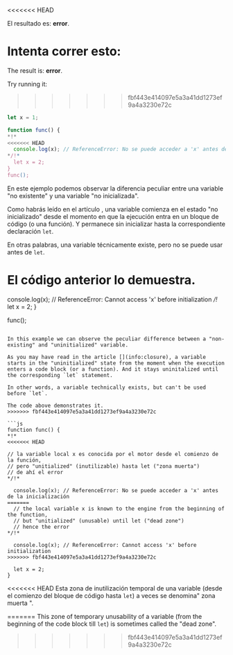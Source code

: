<<<<<<< HEAD

El resultado es: **error**.

Intenta correr esto:
=======
The result is: **error**.

Try running it:
>>>>>>> fbf443e414097e5a3a41dd1273ef9a4a3230e72c

```js run
let x = 1;

function func() {
*!*
<<<<<<< HEAD
  console.log(x); // ReferenceError: No se puede acceder a 'x' antes de la inicialización
*/!*
  let x = 2;
}
func();
```

En este ejemplo podemos observar la diferencia peculiar entre una variable "no existente" y una variable "no inicializada".

Como habrás leído en el artículo [](info:closure), una variable comienza en el estado "no inicializado" desde el momento en que la ejecución entra en un bloque de código (o una función). Y permanece sin inicializar hasta la correspondiente declaración `let`.

En otras palabras, una variable técnicamente existe, pero no se puede usar antes de `let`.

El código anterior lo demuestra.
=======
  console.log(x); // ReferenceError: Cannot access 'x' before initialization
*/!*
  let x = 2;
}

func();
```

In this example we can observe the peculiar difference between a "non-existing" and "uninitialized" variable.

As you may have read in the article [](info:closure), a variable starts in the "uninitialized" state from the moment when the execution enters a code block (or a function). And it stays uninitalized until the corresponding `let` statement.

In other words, a variable technically exists, but can't be used before `let`.

The code above demonstrates it.
>>>>>>> fbf443e414097e5a3a41dd1273ef9a4a3230e72c

```js
function func() {
*!*
<<<<<<< HEAD

// la variable local x es conocida por el motor desde el comienzo de la función,
// pero "unitialized" (inutilizable) hasta let ("zona muerta")
// de ahí el error
*/!*

  console.log(x); // ReferenceError: No se puede acceder a 'x' antes de la inicialización
=======
  // the local variable x is known to the engine from the beginning of the function,
  // but "unitialized" (unusable) until let ("dead zone")
  // hence the error
*/!*

  console.log(x); // ReferenceError: Cannot access 'x' before initialization
>>>>>>> fbf443e414097e5a3a41dd1273ef9a4a3230e72c

  let x = 2;
}
```

<<<<<<< HEAD
Esta zona de inutilización temporal de una variable (desde el comienzo del bloque de código hasta `let`) a veces se denomina" zona muerta ".

=======
This zone of temporary unusability of a variable (from the beginning of the code block till `let`) is sometimes called the "dead zone".
>>>>>>> fbf443e414097e5a3a41dd1273ef9a4a3230e72c
